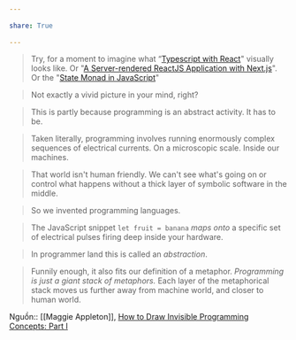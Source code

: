 ---  
share: True  
---  
> Try, for a moment to imagine what “[Typescript with React](https://egghead.io/courses/use-typescript-to-develop-react-applications)" visually looks like. Or "[A Server-rendered ReactJS Application with Next.js](https://egghead.io/courses/build-a-server-rendered-reactjs-application-with-next-js)". Or the "[State Monad in JavaScript](https://egghead.io/courses/state-monad-in-javascript)"  
>   
> Not exactly a vivid picture in your mind, right?  
>   
> This is partly because programming is an abstract activity. It has to be.    
> Taken literally, programming involves running enormously complex sequences of electrical currents. On a microscopic scale. Inside our machines.    
> That world isn't human friendly. We can't see what's going on or control what happens without a thick layer of symbolic software in the middle.  
>   
> So we invented programming languages.    
> The JavaScript snippet `let fruit = banana` _maps onto_ a specific set of electrical pulses firing deep inside your hardware.  
>   
> In programmer land this is called an _abstraction_.  
>   
> Funnily enough, it also fits our definition of a metaphor. _Programming is just a giant stack of metaphors._ Each layer of the metaphorical stack moves us further away from machine world, and closer to human world.  
  
Nguồn:: [[Maggie Appleton]], [How to Draw Invisible Programming Concepts: Part I](https://maggieappleton.com/drawinginvisibles1)  
